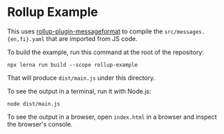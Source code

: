 # Rollup Example

This uses [rollup-plugin-messageformat](http://messageformat.github.io/messageformat/rollup/) to compile the `src/messages.{en,fi}.yaml` that are imported from JS code.

To build the example, run this command at the root of the repository:

```
npx lerna run build --scope rollup-example
```

That will produce `dist/main.js` under this directory.

To see the output in a terminal, run it with Node.js:

```
node dist/main.js
```

To see the output in a browser, open `index.html` in a browser and inspect the browser's console.
